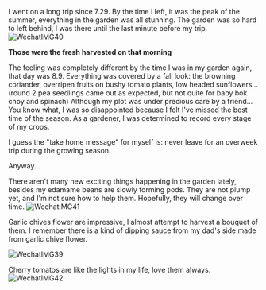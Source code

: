 I went on a long trip since 7.29. By the time I left, it was the peak of the summer, everything in the garden was all stunning. The garden was so hard to left behind, I was there until the last minute before my trip. 
![WechatIMG40](https://user-images.githubusercontent.com/79727789/130333401-16fc9c6e-60ca-4a53-8f75-ca8b173ac5b0.jpeg)

**Those were the fresh harvested on that morning**

The feeling was completely different by the time I was in my garden again, that day was 8.9. Everything was covered by a fall look: the browning coriander, overripen fruits on bushy tomato plants, low headed sunflowers... (round 2 pea seedlings came out as expected, but not quite for baby bok choy and spinach) 
Although my plot was under precious care by a friend... You know what, I was so disappointed because I felt I've missed the best time of the season. 
As a gardener, I was determined to record every stage of my crops. 

I guess the "take home message" for myself is: never leave for an overweek trip during the growing season. 

Anyway...

There aren't many new exciting things happening in the garden lately, besides my edamame beans are slowly forming pods. They are not plump yet, and I'm not sure how to help them. Hopefully, they will change over time. 
![WechatIMG41](https://user-images.githubusercontent.com/79727789/130335661-43e84c67-9b6a-4cd4-a11b-909b6454ddb0.jpeg)


Garlic chives flower are impressive, I almost attempt to harvest a bouquet of them. I remember there is a kind of dipping sauce from my dad's side made from garlic chive flower. 

![WechatIMG39](https://user-images.githubusercontent.com/79727789/130335744-a638f3c8-9a63-4bbf-9b40-0506d2b09157.jpeg)

Cherry tomatos are like the lights in my life, love them always. 
![WechatIMG42](https://user-images.githubusercontent.com/79727789/130335763-a0213329-e49c-4d78-bd19-b644a475d66e.jpeg)


